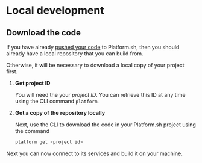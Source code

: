 # Local development

## Download the code

If you have already [pushed your code](/gettingstarted/own-code.md) to Platform.sh, then you should already have a local repository that you can build from.

Otherwise, it will be necessary to download a local copy of your project first.

<asciinema-player src="/videos/asciinema/local-copy.cast" preload=1></asciinema-player>

1. **Get project ID**

    You will need the your *project ID*. You can retrieve this ID at any time using the CLI command `platform`.

2. **Get a copy of the repository locally**

    Next, use the CLI to download the code in your Platform.sh project using the command

    ```bash
    platform get <project id>
    ```

Next you can now connect to its services and build it on your machine.

<div id = "buttons"></div>

<script>
$(document).ready(function(){
  var navNextText = "I have a local copy of my code";
  var navButtons = {type: "navigation", prev: getPathObj("prev"), next: getPathObj("next", navNextText), div: "buttons"};
  makeButton(navButtons);
});
</script>
